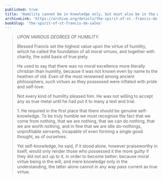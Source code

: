 ```yaml
---
published: true
title: 'Humility cannot be in knowledge only, but must also be in the will'
archiveLink: 'https://archive.org/details/the-spirit-of-st.-francis-de-sales/page/150?view=theater'
bookSlug: 'the-spirit-of-st-francis-de-sales'
---
```


> *UPON VARIOUS DEGREES OF HUMILITY.*
>
> Blessed Francis set the highest value upon the virtue of humility, which he called the foundation of all moral virtues, and together with charity, the solid basis of true piety.
>
> He used to say that there was no moral excellence more literally christian than humility, because it was not known even by name to the heathen of old. Even of the most renowned among ancient philosophers, such virtues as they possessed were inflated with pride and self-love.
>
> Not every kind of humility pleased him. He was not willing to accept any as true metal until he had put it to many a test and trial.
>
> 1\. He required in the first place that there should be genuine self-knowledge. To be truly humble we must recognise the fact that we come from nothing, that we are nothing, that we can do nothing, that we are worth nothing, and in fine that we are idle do-nothings, unprofitable servants, incapable of even forming a single good thought, as of ourselves.
>
> Yet self-knowledge, he said, if it stood alone, however praiseworthy in itself, would only render those who possessed it the more guilty if they did not act up to it, in order to become better; because moral virtue being in the will, and mere knowledge only in the understanding, the latter alone cannot in any way pass current as true virtue.
